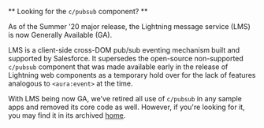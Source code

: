 ** Looking for the `c/pubsub` component? **

As of the Summer '20 major release, the Lightning message service (LMS) is now Generally Available (GA).

LMS is a client-side cross-DOM pub/sub eventing mechanism built and supported by Salesforce. It supersedes the open-source non-supported `c/pubsub` component that was made available early in the release of Lightning web components as a temporary hold over for the lack of features analogous to `<aura:event>` at the time.

With LMS being now GA, we've retired all use of `c/pubsub` in any sample apps and removed its core code as well. However, if you're looking for it, you may find it in its archived [home][1].

[1]: https://github.com/developerforce/pubsub

